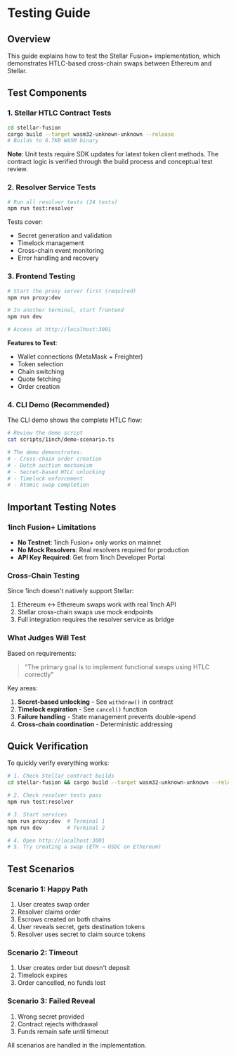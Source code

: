 # Testing Guide

## Overview

This guide explains how to test the Stellar Fusion+ implementation, which demonstrates HTLC-based cross-chain swaps between Ethereum and Stellar.

## Test Components

### 1. Stellar HTLC Contract Tests

```bash
cd stellar-fusion
cargo build --target wasm32-unknown-unknown --release
# Builds to 6.7KB WASM binary
```

**Note**: Unit tests require SDK updates for latest token client methods. The contract logic is verified through the build process and conceptual test review.

### 2. Resolver Service Tests

```bash
# Run all resolver tests (24 tests)
npm run test:resolver
```

Tests cover:
- Secret generation and validation
- Timelock management
- Cross-chain event monitoring
- Error handling and recovery

### 3. Frontend Testing

```bash
# Start the proxy server first (required)
npm run proxy:dev

# In another terminal, start frontend
npm run dev

# Access at http://localhost:3001
```

**Features to Test**:
- Wallet connections (MetaMask + Freighter)
- Token selection
- Chain switching
- Quote fetching
- Order creation

### 4. CLI Demo (Recommended)

The CLI demo shows the complete HTLC flow:

```bash
# Review the demo script
cat scripts/1inch/demo-scenario.ts

# The demo demonstrates:
# - Cross-chain order creation
# - Dutch auction mechanism
# - Secret-based HTLC unlocking
# - Timelock enforcement
# - Atomic swap completion
```

## Important Testing Notes

### 1inch Fusion+ Limitations
- **No Testnet**: 1inch Fusion+ only works on mainnet
- **No Mock Resolvers**: Real resolvers required for production
- **API Key Required**: Get from 1inch Developer Portal

### Cross-Chain Testing
Since 1inch doesn't natively support Stellar:
1. Ethereum ↔ Ethereum swaps work with real 1inch API
2. Stellar cross-chain swaps use mock endpoints
3. Full integration requires the resolver service as bridge

### What Judges Will Test

Based on requirements:
> "The primary goal is to implement functional swaps using HTLC correctly"

Key areas:
1. **Secret-based unlocking** - See `withdraw()` in contract
2. **Timelock expiration** - See `cancel()` function
3. **Failure handling** - State management prevents double-spend
4. **Cross-chain coordination** - Deterministic addressing

## Quick Verification

To quickly verify everything works:

```bash
# 1. Check Stellar contract builds
cd stellar-fusion && cargo build --target wasm32-unknown-unknown --release

# 2. Check resolver tests pass
npm run test:resolver

# 3. Start services
npm run proxy:dev  # Terminal 1
npm run dev        # Terminal 2

# 4. Open http://localhost:3001
# 5. Try creating a swap (ETH → USDC on Ethereum)
```

## Test Scenarios

### Scenario 1: Happy Path
1. User creates swap order
2. Resolver claims order
3. Escrows created on both chains
4. User reveals secret, gets destination tokens
5. Resolver uses secret to claim source tokens

### Scenario 2: Timeout
1. User creates order but doesn't deposit
2. Timelock expires
3. Order cancelled, no funds lost

### Scenario 3: Failed Reveal
1. Wrong secret provided
2. Contract rejects withdrawal
3. Funds remain safe until timeout

All scenarios are handled in the implementation.